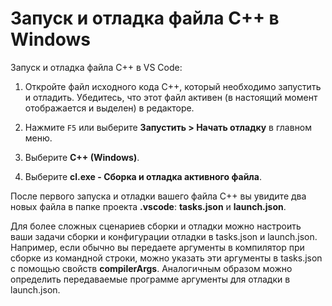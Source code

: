 <h1 data-loc-id="walkthrough.mac.title.run.and.debug.your.file">Запуск и отладка файла C++ в Windows</h1>
<p data-loc-id="walkthrough.mac.run.and.debug.your.file">Запуск и отладка файла C++ в VS Code:</p>
<ol>
<li><p data-loc-id="walkthrough.mac.instructions1">Откройте файл исходного кода C++, который необходимо запустить и отладить. Убедитесь, что этот файл активен (в настоящий момент отображается и выделен) в редакторе.</p>
</li>
<li><p data-loc-id="walkthrough.mac.press.f5">Нажмите <code>F5</code> или выберите <strong><span data-loc-id="walkthrough.mac.run" data-loc-hint="Refers to Run command on main menu">Запустить</span> &gt; <span data-loc-id="walkthrough.mac.start.debugging" data-loc-hint="Refers to Start Debugging command under Run menu on main menu">Начать отладку</span></strong> в главном меню.</p>
</li>
<li><p data-loc-id="walkthrough.mac.select.compiler">Выберите <strong>C++ (Windows)</strong>.</p>
</li>
<li><p data-loc-id="walkthrough.mac.choose.build.active.file">Выберите <strong>cl.exe - <span data-loc-id="walkthrough.windows.build.and.debug.active.file" data-loc-hint="Should be the same as translation for build.and.debug.active.file in extension.ts">Сборка и отладка активного файла</span></strong>.</p>
</li>
</ol>
<p data-loc-id="walkthrough.mac.after.running">После первого запуска и отладки вашего файла C++ вы увидите два новых файла в папке проекта <strong>.vscode</strong>: <strong>tasks.json</strong> и <strong>launch.json</strong>.</p>

<p data-loc-id="walkthrough.mac.for.more.complex">Для более сложных сценариев сборки и отладки можно настроить ваши задачи сборки и конфигурации отладки в <span>tasks.json</span> и <span>launch.json</span>. Например, если обычно вы передаете аргументы в компилятор при сборке из командной строки, можно указать эти аргументы в <span>tasks.json</span> с помощью свойств <strong>compilerArgs</strong>. Аналогичным образом можно определить передаваемые программе аргументы для отладки в <span>launch.json</span>.</p>
